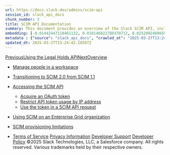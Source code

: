 ```yaml
---
url: https://docs.slack.dev/admins/scim-api
session_id: slack_api_docs
chunk_number: 3
title: SCIM API Documentation
summary: This document provides an overview of the Slack SCIM API, including how to manage users in a workspace, transition from SCIM 1.1 to SCIM 2.0, and access the API through OAuth tokens. It also covers enterprise integrations and limitations of SCIM provisioning.
embedding: [-0.01442447118461132, 0.010146822780370712, 0.025209248065948486, -0.016358477994799614, -0.004693996626883745, -0.019595254212617874, -0.040264956653118134, -0.009757335297763348, 0.005590489599853754, -0.036504387855529785, 0.032126009464263916, -0.04077531769871712, -0.050901997834444046, 0.015364613384008408, 0.02764018625020981, 0.03395257145166397, -0.0145050548017025, 0.039405398070812225, -0.014558777213096619, 0.04832331836223602, 0.037390805780887604, 0.08746010810136795, 0.0041634878143668175, 0.07010776549577713, -0.03671927750110626, -0.018695402890443802, -0.013564911670982838, 0.019031168892979622, -0.025813624262809753, 0.004640274215489626, 0.008152377791702747, -0.032824400812387466, 0.0017896281788125634, 0.01872226409614086, -0.0019759777933359146, 0.009381278418004513, -0.022469403222203255, 0.08074480295181274, 0.019004307687282562, 0.013356737792491913, -0.010301275178790092, -0.03269009292125702, -0.004254144616425037, 0.029332444071769714, -0.012268858030438423, 0.006087421905249357, 0.026350848376750946, -0.003834438044577837, -0.017446357756853104, 0.019259488210082054, -0.02610909752547741, 0.0008880987879820168, 0.01047587301582098, 0.03046061471104622, -0.006429902743548155, 0.0024796256329864264, -0.03545679897069931, 0.02201276272535324, -0.024416841566562653, 0.00954244565218687, 0.04773237183690071, -0.008776901289820671, 0.007051067892462015, -0.002907726215198636, 0.0031326888129115105, 0.023396115750074387, 0.005432680249214172, 0.003048747545108199, 0.03204542398452759, 0.017540371045470238, 0.05791277438402176, 0.03532249480485916, -0.019931018352508545, -0.01410213578492403, 0.0015974027337506413, -0.01872226409614086, -0.008400844410061836, 0.08101341128349304, -0.010845214128494263, -0.02745215781033039, -0.013316445983946323, -0.0061411443166434765, -0.020119046792387962, 0.010012516751885414, -0.05372242256999016, 0.05420592427253723, -0.043676331639289856, -0.022469403222203255, -0.018064165487885475, 0.009126096963882446, 0.010381858795881271, -0.012383018620312214, -0.019931018352508545, 0.010925797745585442, 0.0872989371418953, -0.07188060134649277, -0.01799701154232025, 0.002315100748091936, 0.029117554426193237, 0.04939777031540871, 0.03322732076048851, -0.026995517313480377, -0.04660420119762421, -0.03524190932512283, -0.002677727025002241, 0.02563902735710144, 0.037337083369493484, 0.024954065680503845, 0.030594920739531517, -0.019393794238567352, -0.13989318907260895, -0.013410460203886032, 0.0013136811321601272, 0.008058363571763039, -0.01014010701328516, -0.032904986292123795, -0.002513202140107751, 0.022939475253224373, 0.009354417212307453, -0.03712219372391701, -0.043004799634218216, -0.009293979033827782, 0.043085385113954544, 0.00015224851085804403, 0.018708834424614906, -0.018681973218917847, -0.015458627603948116, -0.016103295609354973, -0.06505785137414932, 0.002209334634244442, 0.010898936539888382, -0.012436741031706333, 0.06731420010328293, -0.06645464152097702, -0.04354202374815941, 0.0034818844869732857, -0.027989381924271584, -0.008763470686972141, 0.028419161215424538, -0.034274905920028687, 0.021247219294309616, -0.056086208671331406, 0.0034063374623656273, 0.023006627336144447, -0.06930192559957504, -0.011644335463643074, 0.004244071431457996, -0.002328531350940466, -0.04655047878623009, 0.014921403490006924, -0.025545012205839157, -0.004734288435429335, -0.028553467243909836, -0.00675223721191287, -0.04174232482910156, 0.010912367142736912, 0.015055709518492222, 0.07424438744783401, 0.02457800880074501, -0.004670493304729462, -0.010811638087034225, 0.044562749564647675, -0.00782332755625248, 0.012235281988978386, 0.015525780618190765, 0.0042306408286094666, 0.06065261736512184, 0.0009334271308034658, -0.06140473112463951, -0.013967829756438732, -0.03107842244207859, -0.0006392128998413682, -0.05071396753191948, 0.006664938293397427, 0.027693908661603928, -0.013370168395340443, 0.04042612388730049, 0.0370953343808651, -0.048027846962213516, -0.04418669268488884, -0.03188425675034523, 0.013719364069402218, -0.04467019438743591, -0.07773634791374207, -0.054555121809244156, 0.013135132379829884, -0.06699186563491821, 0.07166571170091629, 0.001757730497047305, 0.005892678163945675, 0.01107353437691927, 0.02147553861141205, 0.017862705513834953, 0.029842806980013847, -0.01748664863407612, -0.02898324839770794, -0.011154117994010448, 0.025598734617233276, -0.009804341942071915, -0.04845762625336647, 0.008145662024617195, -0.0007835919386707246, 0.03099783882498741, -0.012879950925707817, 0.02206648513674736, 0.009381278418004513, -9.747681906446815e-05, 0.03894875571131706, -0.017862705513834953, -0.04273618757724762, 0.02764018625020981, -0.02287232130765915, 0.017244897782802582, 0.037229638546705246, -0.05571015179157257, -0.013994690962135792, -0.028043104335665703, 0.005039834883064032, -0.005117060616612434, 0.05127805471420288, -0.017083730548620224, 0.07043009996414185, 0.026874642819166183, -0.00015025489847175777, 0.021744150668382645, 0.022214222699403763, 0.029386166483163834, -0.0432465523481369, 0.040264956653118134, 0.014760236255824566, 0.04125882312655449, 0.05041849613189697, -0.019877295941114426, -0.02563902735710144, 0.05501176044344902, -0.07821984589099884, 0.028607189655303955, 0.000667333253659308, 0.009549160487949848, 0.002697872929275036, -0.0035121033433824778, -0.01439760997891426, -0.011933092959225178, -0.008407559245824814, 0.046765368431806564, 0.010563171468675137, 0.02602851390838623, -0.04794726148247719, 0.020374229177832603, 0.0594170019030571, 0.030782949179410934, 0.002716340124607086, 0.004788010846823454, 0.006903331261128187, -0.0017543728463351727, -0.033737681806087494, -0.0025904281064867973, 0.029251860454678535, -0.004492537584155798, 0.024470563977956772, 0.021099481731653214, -0.010482587851583958, -0.04276305064558983, 0.008266538381576538, -0.032985568046569824, 0.04066787287592888, 0.012752360664308071, 0.018816279247403145, -0.043031662702560425, -0.012174843810498714, -0.02647172473371029, 0.0655413568019867, 0.001645249198190868, -0.023611005395650864, -0.020427951589226723, 0.009112666361033916, 0.029063832014799118, 0.01999817229807377, -0.042386993765830994, 0.021542692556977272, -0.01668081246316433, -0.02326180972158909, -0.03827722743153572, 0.028553467243909836, 0.036611832678318024, 0.03889503329992294, 0.005254724528640509, -0.021878456696867943, -0.03099783882498741, 0.009233541786670685, 0.007406979333609343, 0.04139312729239464, 0.015001987107098103, 0.006168005988001823, -0.006198224611580372, 0.03881445154547691, 0.04706084355711937, 0.02069656364619732, 0.002921156818047166, 0.04074845835566521, 0.002773420186713338, 0.017338912934064865, 0.009293979033827782, -0.06865725666284561, 0.002209334634244442, 0.009105950593948364, 0.0006580997142009437, 0.02594793029129505, 0.015284029766917229, -0.02965477854013443, 0.0011155797401443124, 0.03978145495057106, -0.023060349747538567, -0.029171276837587357, -0.028392300009727478, -0.013900676742196083, 0.041634880006313324, 0.021462108939886093, -0.01763438619673252, -0.023033488541841507, 0.014572207815945148, 0.008145662024617195, -0.002454443136230111, -0.04660420119762421, 0.0220396239310503, -0.042977940291166306, -0.014008121564984322, -0.006698514800518751, 0.006164648104459047, -0.049451492726802826, 0.05203016847372055, -0.03787430748343468, -0.021636705845594406, 2.3805223463568836e-05, -0.014209580607712269, -0.030917255207896233, 0.0471414253115654, 0.0267806276679039, 0.009502153843641281, 0.04077531769871712, -0.017446357756853104, -0.02181130461394787, -0.03736394643783569, -0.02639114111661911, -0.022617140784859657, 0.04284363240003586, -0.034355491399765015, 0.02061598002910614, -0.023382684215903282, 0.04391808062791824, -0.03344221040606499, -0.03473154827952385, -0.01629132404923439, -0.006849608849734068, -0.01768810860812664, 0.022496264427900314, -0.012644915841519833, -0.09648547321557999, -0.001616709167137742, 0.020401090383529663, -0.06425201892852783, 0.015082570724189281, 0.014008121564984322, 0.004099692218005657, 0.03838467225432396, 0.017419496551156044, 0.009233541786670685, -0.021180065348744392, 0.05122433230280876, 0.004213852807879448, 0.049612659960985184, -0.001913861371576786, 0.0020431308075785637, -0.04585208743810654, -0.0119263781234622, 0.03634322062134743, -0.007299534510821104, 0.035752274096012115, 0.010804922319948673, 0.0047779381275177, 0.007346541620790958, 0.002677727025002241, -0.007453986443579197, -0.0013371846871450543, 0.01044901181012392, -0.016425631940364838, -0.023422976955771446, 0.008555295877158642, -0.010596748441457748, 0.010912367142736912, 0.022952904924750328, 0.01676139608025551, -0.02543756738305092, -0.006983914878219366, -0.008541865274310112, -0.02563902735710144, 0.02825799398124218, 0.03336162492632866, 0.039432257413864136, -0.04198407381772995, 0.01693599484860897, -0.04176918417215347, -0.03548366203904152, -0.004761149641126394, -0.019434086978435516, -0.049451492726802826, 0.011832363903522491, 0.0028355366084724665, 0.016721105203032494, -0.023758741095662117, 0.03301243111491203, 0.024752607569098473, 0.0354299396276474, -0.01978328265249729, 0.043864358216524124, -0.025894207879900932, 0.020105617120862007, 0.025142094120383263, 0.006557493470609188, 0.020521964877843857, 0.022563418373465538, -0.047517482191324234, 0.023342393338680267, -0.019729560241103172, -0.023020058870315552, -0.007333111017942429, 0.009710327722132206, -0.0705912634730339, -0.0024947349447757006, -0.059578169137239456, -0.05855744332075119, -0.007279388606548309, 0.056193653494119644, -0.017526941373944283, -0.03414060175418854, 0.004197064321488142, -0.009119381196796894, 0.005751656834036112, 0.002511523198336363, 0.002113641705363989, -0.009193249978125095, -0.004207137506455183, -0.025571873411536217, -0.02167699858546257, 0.01340374443680048, 0.009367847815155983, -0.02463173121213913, -0.04284363240003586, -0.01110039558261633, 0.023731879889965057, -0.0008028984302654862, -0.009246972389519215, 0.02895638719201088, 0.04426727816462517, -0.031561922281980515, -0.03406001627445221, -0.03244834393262863, -0.03330790251493454, 0.045207418501377106, 0.0007626065635122359, -0.00014836621994618326, -0.007830043323338032, -0.00336436671204865, 0.021582983434200287, 0.023087210953235626, 0.03763255849480629, 0.0035826140083372593, 0.011039958335459232, -0.010522879660129547, 0.020736856386065483, -0.0073398263193666935, -0.0043951659463346004, 0.031508199870586395, -0.022469403222203255, -0.023691589012742043, -0.010301275178790092, -0.030514337122440338, -0.03607460856437683, 0.030245725065469742, -0.010751199908554554, 0.0036766284611076117, 0.012268858030438423, -0.05017674341797829, 0.013094840571284294, 0.0608137845993042, 0.026122529059648514, 0.018238762393593788, 0.05716065689921379, 0.008293399587273598, 0.029063832014799118, -0.02577333338558674, 0.008353836834430695, -0.023167794570326805, -0.015512350015342236, 0.002306706504896283, -0.027989381924271584, -0.020038463175296783, -0.08085224777460098, -0.0045361872762441635, -0.013094840571284294, 0.015310890972614288, -0.03185739740729332, -0.0006127713713794947, -0.00293626612983644, -0.016586799174547195, 0.028660912066698074, -0.019931018352508545, -0.045153696089982986, -0.012853089720010757, -0.006476909853518009, -0.007178658619523048, -0.0055434824898839, -0.009831203147768974, 0.015351182781159878, -0.01986386626958847, 6.0752507124561816e-05, -0.004539544694125652, 0.07048381865024567, -0.011832363903522491, -0.01410213578492403, 0.00396202877163887, 0.031239589676260948, -0.01963554508984089, 0.01287323608994484, 0.0070980750024318695, 0.022523125633597374, -0.03201856464147568, -0.024537716060876846, -0.01637190766632557, -0.0011290103429928422, 0.014975125901401043, -0.02703581005334854, -0.003307286649942398, -0.011315285228192806, 0.007091359701007605, 0.013766370713710785, 0.007312965113669634, -0.023342393338680267, 0.013806662522256374, 0.013578342273831367, -0.006658222991973162, 0.012577762827277184, 0.015888405963778496, 0.015566072426736355, -0.013605203479528427, -0.0013178782537579536, 0.004354874137789011, -0.01688227243721485, 0.018346207216382027, 0.015418335795402527, 0.00400232058018446, -0.04287049546837807, 0.02747901901602745, -0.004781295545399189, -0.0005775160389021039, 0.020011601969599724, 0.015404905192553997, -0.008917922154068947, 0.030675504356622696, -0.01567351631820202, -0.01046244241297245, -0.020656272768974304, 0.002358750207349658, 0.001031638472341001, 0.0046671354211866856, 0.01521687675267458, -0.005117060616612434, -0.0010761272860690951, -0.02970850095152855, -0.01175849512219429, 0.02253655716776848, -0.0064567639492452145, -0.018252193927764893, 0.039351675659418106, -0.0004390129179228097, -0.0015067460481077433, 0.0002132108638761565, 0.0188297089189291, 0.03172308951616287, 0.007662160787731409, -0.017902998253703117, -0.09256373345851898, -0.01014010701328516, 0.027989381924271584, -0.020078755915164948, -0.0010971126612275839, -0.008776901289820671, 0.019460948184132576, -0.04281677305698395, -0.049505215138196945, 0.023530421778559685, -0.01690913364291191, 0.013101556338369846, -0.01994444988667965, 0.011933092959225178, -0.0010022589704021811, 0.036611832678318024, -0.009999086149036884, -0.022496264427900314, 0.018950585275888443, -0.0036296213511377573, -0.01033485122025013, -0.010187114588916302, -0.010200545191764832, -0.01266506128013134, 0.0003739584353752434, 0.021891888231039047, -0.03244834393262863, -0.0021388239692896605, -0.0192460585385561, -0.024309396743774414, -0.00259378575719893, 0.0019894083961844444, -0.025961361825466156, 0.01524373795837164, 0.01621074043214321, 0.001275068148970604, 0.0050465501844882965, 0.00704435259103775, -0.008548581041395664, 0.01877598650753498, -0.035698551684617996, -0.004482464864850044, 0.003760569728910923, 0.05071396753191948, 0.01779555343091488, -0.0135313356295228, -0.0566234327852726, -0.03467782586812973, 0.012906812131404877, -0.005355454050004482, -0.01030799001455307, 0.017365774139761925, -0.0017980224220082164, -0.030245725065469742, -0.029117554426193237, 0.013887246139347553, 0.026525447145104408, -0.0018064165487885475, -0.006997345481067896, 0.029117554426193237, -0.0010198865784332156, 0.022160500288009644, -0.009717043489217758, 0.03311987593770027, 0.0021690428256988525, -0.009226826019585133, -0.02323494851589203, -0.02628369629383087, 0.008306830190122128, -0.009240256622433662, -0.022267945110797882, 0.03397943452000618, -0.013994690962135792, 0.011442876420915127, -0.013047833926975727, 0.013182139955461025, -0.0025148808490484953, 0.014881111681461334, 0.05487745627760887, -0.032126009464263916, 0.01944751664996147, 0.003137725405395031, 0.011281709186732769, -0.017419496551156044, -0.03134703263640404, 0.001533607253804803, 0.002647508168593049, 3.9714719605399296e-05, 0.009515584446489811, -0.07349227368831635, 0.029896529391407967, 0.02747901901602745, 0.029224999248981476, -0.0022210865281522274, -0.003552395151928067, -0.025759901851415634, -0.044562749564647675, 0.02421538159251213, 0.017500080168247223, 0.0027465589810162783, 0.0140887051820755, -0.040211234241724014, -0.010972805321216583, 0.06156589835882187, -0.03118586726486683, 0.03916364535689354, 0.05194958299398422, 0.03894875571131706, -0.010025947354733944, 0.0234364066272974, -0.03260951116681099, 0.03266323357820511, -0.03497329726815224, -0.029413027688860893, -0.02895638719201088, 0.020777147263288498, 0.005775160621851683, -0.004092976916581392, -0.06736791878938675, -0.006231801118701696, 0.019716128706932068, -0.004042612388730049, -0.006923477165400982, -0.00863587949424982, -0.01281951367855072, -0.0340331569314003, -0.006936907768249512, 0.04684595391154289, -0.012362873181700706, -0.006916761863976717, 0.00024217061582021415, -0.03776686266064644, 0.010220690630376339, 0.006634719204157591, 0.002877507358789444, -0.025424137711524963, -0.03787430748343468, -0.015324321575462818, 0.007427125237882137, 0.03473154827952385, -0.0221739299595356, -0.033549655228853226, 0.0005317680770531297, 0.029896529391407967, 0.015660086646676064, 0.018923724070191383, 0.0065877120941877365, 0.003166265320032835, -0.0033257538452744484, -0.033039290457963943, 0.0031209371518343687, 0.027102962136268616, -0.031454477459192276, -0.01277922187000513, 0.02898324839770794, -0.05208389088511467, 0.0543939545750618, -0.03596716374158859, -0.019340071827173233, 0.004542902577668428, -0.02747901901602745, -0.015082570724189281, 0.03685358166694641, 0.008185953833162785, -0.0066615804098546505, -0.008964929729700089, 0.0016133515164256096, 0.048967987298965454, 0.016277894377708435, -0.02437654882669449, 0.011221271008253098, -0.014317025430500507, 0.00962302926927805, 0.03269009292125702, -0.027881937101483345, -0.04120510071516037, -0.008515004068613052, 0.013887246139347553, -0.0066716535948216915, 0.017580663785338402, 0.046040117740631104, -0.023611005395650864, 0.03521504998207092, 0.0035557528026401997, -0.0052043600007891655, -0.029869668185710907, -8.929254545364529e-05, 0.007695737294852734, -0.0058557442389428616, -0.008783616125583649, -0.017312051728367805, -0.035188186913728714, 0.04270932823419571, 0.01654650643467903, -0.026820920407772064, -0.05162724852561951, -0.008595587685704231, 0.007514424156397581, -0.040130648761987686, -0.006295596715062857, -0.004166845697909594, -0.025316692888736725, 0.001742621068842709, -0.025236109271645546, -0.020320506766438484, -0.028499744832515717, -0.008548581041395664, -0.018735695630311966, -0.0014001406962051988, -0.04424041509628296, 0.0017115628579631448, 0.0110869649797678, -0.03255578875541687, -0.019313210621476173, -0.01050273422151804, 0.005969904363155365, -0.08719149231910706, 0.0035960448440164328, 0.030138280242681503, 0.009764050133526325, 0.015055709518492222, 0.026189681142568588, 0.005117060616612434, 0.032824400812387466, 0.024121368303894997, -0.03314673528075218, 0.0024947349447757006, -0.03607460856437683, 0.0005002900725230575, -0.0077024525962769985, -0.009206680580973625, -0.003958670888096094, -0.0017224751645699143, 0.030165141448378563, 0.01050273422151804, 0.026659753173589706, -0.018735695630311966, -0.0017543728463351727, -0.00028015405405312777, 0.005875890143215656, 0.019098320975899696, -0.05001557618379593, -0.005748299416154623, -0.017392635345458984, 0.02970850095152855, 0.0012364551657810807, -0.0003878087445627898, 0.019232627004384995, -0.00361954839900136, 0.006466836668550968, -0.008944783359766006, 0.018037304282188416, 0.00791062694042921, -0.00037920475006103516, 0.005550197791308165, -0.0384921170771122, -0.001883642515167594, -0.02833857759833336, 0.03322732076048851, -0.002513202140107751, 0.007158512715250254, 0.02390647865831852, -0.021153204143047333, 0.0008398325880989432, 0.003998962696641684, 0.05705321207642555, 0.014733375050127506, 0.023718450218439102, 0.04996185377240181, -0.023584144189953804, -0.006963768973946571, 0.009817772544920444, -0.018708834424614906, 0.029224999248981476, -0.0062989541329443455, 0.010039377957582474, 0.03475840762257576, 0.020938314497470856, 0.005785233341157436, 0.014773666858673096, -0.002016269601881504, 0.008508289232850075, -0.008266538381576538, -0.008602303452789783, -0.03996948152780533, 0.03478527069091797, 0.021072620525956154, 0.022187361493706703, -0.02647172473371029, 0.0035691834054887295, 0.03046061471104622, -0.018843140453100204, 0.010966089554131031, -0.010637040250003338, 0.021891888231039047, -0.06704558432102203, 0.06317757070064545, 0.017540371045470238, 0.04969324171543121, 0.04047984629869461, -0.02025335282087326, -0.03637007996439934, -0.019984740763902664, -0.00352889159694314, -0.0027196977753192186, -0.03816978260874748, 0.03252892568707466, 0.008407559245824814, 0.006896615959703922, -0.012114406563341618, 0.02390647865831852, -0.008783616125583649, -0.004539544694125652, 0.01854766719043255, 0.024121368303894997, -0.017526941373944283, 0.039459120482206345, -0.014773666858673096, 0.03277067840099335, 0.02209334634244442, -0.016385339200496674, -0.010388573631644249, 0.028069965541362762, -0.03862642124295235, -0.008333691395819187, 0.017526941373944283, 0.0079509187489748, -0.0007814933778718114, -0.0011340468190610409, 0.035832855850458145, -0.0020330578554421663, 0.019769851118326187, 0.030594920739531517, 0.00707121379673481, 0.0012557615991681814, 0.007662160787731409, 0.004220568109303713, -0.02017276920378208, -0.026794059202075005, 0.03774000331759453, -0.0048316605389118195, 0.0119263781234622, 0.05057966336607933, -0.0053520966321229935, -0.024564577266573906, 0.019031168892979622, 0.003965386189520359, 0.023409545421600342, -0.015660086646676064, 0.0005065856385044754, -0.002462837379425764, 0.0054259649477899075, 0.03105156123638153, 0.01036171242594719, -0.00759500777348876, 0.019004307687282562, -0.012853089720010757, -0.036531247198581696, -0.02820427156984806, 0.030756087973713875, -0.015109431929886341, 0.02318122610449791, -0.010872075334191322, 0.02072342485189438, -0.038760729134082794, 0.02181130461394787, 0.014249872416257858, 0.012503894045948982, -0.021972471848130226, 0.026941794902086258, -0.0024779466912150383, 0.037149056792259216, -0.017500080168247223, -0.02714325487613678, -0.01660022884607315, 0.01955496147274971, -0.01042215060442686, 0.022885752841830254, 0.011335431598126888, -0.010610179044306278, -0.006094137206673622, 0.006758952513337135, -0.0034785268362611532, 0.029869668185710907, 0.0017291904659941792, 0.006047130096703768, 0.005486402660608292, -0.009334270842373371, 0.03618205338716507, 0.030030835419893265, 0.012926958501338959, 0.017003146931529045, -0.012967250309884548, 0.0011928057065233588, 0.013242577202618122, 0.034436073154211044, -0.03559110686182976, 0.00797777995467186, 0.022617140784859657, 0.029413027688860893, 0.022254513576626778, -0.010825068689882755, -0.025853917002677917, 0.0005552716320380569, -0.00797777995467186, -0.019984740763902664, 0.016855411231517792, 0.08477398753166199, 0.0012859805719926953, 0.018238762393593788, -0.01263820007443428, -0.023033488541841507, -0.00526479771360755, -0.008535150438547134, -0.010858644731342793, 0.01704343967139721, 0.0047510769218206406, 0.03551052138209343, -0.022644001990556717, -0.025477860122919083, 0.020374229177832603, 0.030594920739531517, -0.03107842244207859, 0.027881937101483345, 0.010670616291463375, 0.024779468774795532, -0.03983517736196518, 0.00259378575719893, -0.028472883626818657, -0.0025769975036382675, -0.01676139608025551, -0.029439888894557953, 0.003053783904761076, -0.02421538159251213, -0.0037807156331837177, -0.031373895704746246, -0.03169623017311096, -0.002582034096121788, -0.00667501101270318, 0.0026659753639250994, 0.00017669641238171607, 0.01981014385819435, -0.025450998917222023, -0.0031259735114872456, 0.010744485072791576, -0.015740670263767242, 0.009482007473707199, 0.02825799398124218, -0.022617140784859657, 0.009884925559163094, -3.0979579605627805e-05, -0.02527640014886856, -0.003985532093793154, -0.013282869011163712, 0.0238527562469244, 0.04343457892537117, 0.017674677073955536, 0.0055569130927324295, -0.030514337122440338, 0.0126919224858284, -0.006000122986733913, 0.01846708357334137, 0.04929032549262047, 0.03690730407834053, 0.02895638719201088, 0.01947437785565853, 0.03685358166694641, 0.011395868845283985, 0.015284029766917229, -0.010610179044306278, 0.022576848044991493, 0.013316445983946323, 0.024470563977956772, 0.028660912066698074, -0.008259822614490986, -0.03467782586812973, 0.029950251802802086, 0.061780788004398346, -0.003968744073063135, 0.012503894045948982, 0.0006803441210649908, 0.04907543212175369, -0.01905803009867668, 0.014921403490006924, 0.006611215882003307, 0.010234121233224869, -0.00040816451655700803, 0.01802387274801731, -0.013605203479528427, 0.03344221040606499, -0.03046061471104622, 0.001422804780304432, 0.010482587851583958, 0.012658346444368362, -0.003198163118213415, -0.027317851781845093, -0.009381278418004513, -0.037981752306222916, -0.020602550357580185, 0.0018383142305538058, -0.03172308951616287, -0.004009035881608725, 0.01407527457922697, -0.007890480570495129, -0.01660022884607315, 0.01854766719043255, -0.002439333824440837, 0.06135100871324539, -0.010059523396193981, 0.018346207216382027, -0.03043375350534916, -0.023637866601347923, -0.0003938945010304451, 0.022079916670918465, -0.019031168892979622, -0.020293645560741425, -0.0034382350277155638, 0.012006961740553379, 0.015001987107098103, -0.012967250309884548, -0.022576848044991493, 0.0004553814942482859, 0.023194655776023865, -0.01927291974425316, 0.041581157594919205, 0.0015193372964859009, -0.017943289130926132, -0.002721376484259963, -0.009052228182554245, 0.0304068922996521, 0.009199964813888073, 0.019031168892979622, -0.00883062370121479, -0.016022711992263794, -0.014948264695703983, -0.003448307979851961, -0.020777147263288498, -0.0036329790018498898, -0.0008335369639098644, 0.011463021859526634, -0.010046092793345451, -0.016519645228981972, 0.023382684215903282, -0.006654865108430386, -0.01841336116194725, -0.002649187110364437, -0.030782949179410934, 0.03129331022500992, -0.016694243997335434, 0.0021169993560761213, -0.0727938860654831, -0.009246972389519215, -0.013806662522256374, -0.02173072099685669, -0.010059523396193981, -0.024779468774795532, -0.000426421727752313, -0.0062250858172774315, -0.009844633750617504, 0.002419187920168042, 0.008279968984425068, -0.01193980872631073, -0.0013757976703345776, 0.00723909679800272, -0.003448307979851961, -0.003972101490944624, 0.08445165306329727, 0.005983334966003895, -0.0075681465677917, -0.002167364116758108, 0.043837498873472214, 0.0014672937104478478, 0.001453863107599318, 0.03465096279978752, -0.005137206986546516, -0.01688227243721485, -0.03744452819228172, -0.004170203115791082, 0.004398523364216089, -0.014612499624490738, -0.012289004400372505, -0.03446293622255325, -0.0006929353112354875, 0.014787097461521626, 0.01877598650753498, -0.0027683835942298174, -0.019178904592990875, 0.015995850786566734, -0.023248378187417984, 0.010778061114251614, -0.0016628769226372242, -0.021999333053827286, 0.006268735509365797, -0.011288424022495747, 0.01016696821898222, -0.017956720665097237, -0.036558110266923904, -0.019366933032870293, 0.0012490462977439165, -0.010818352922797203, -0.017782121896743774, -0.033710822463035583, 0.029090693220496178, -0.006977199576795101, 0.027183545753359795, 0.01905803009867668, 0.01709716208279133, -0.04477763921022415, 0.008273253217339516, 0.0023016701452434063, -0.011657766066491604, -0.004056042991578579, -0.0075681465677917, -0.03534935414791107, -0.0024292608723044395, -0.0029597696848213673, -0.04641617462038994, 0.048967987298965454, 0.03779372572898865, 0.013726078905165195, 0.0008163290331140161, 0.0007294497918337584, 0.0079509187489748, 0.03752511367201805, 0.010986235924065113, 0.015888405963778496, -0.02108605206012726, 0.01673453487455845, 0.03556424379348755, 0.0040896194986999035, -0.04082904011011124, 0.014867681078612804, -0.023167794570326805, 0.003327432554215193, -0.01668081246316433, -0.005244651809334755, -0.017916427925229073, 0.032904986292123795, 0.005143922287970781, 0.02960105612874031, 0.0030840029940009117, -0.02033393643796444, -0.006087421905249357, 0.01958182267844677, -0.012752360664308071, 0.020736856386065483, -0.0065138437785208225, -0.012738930061459541, 0.004022466484457254, -0.0035758987069129944, -0.019850434735417366, 0.02577333338558674, 0.01124141737818718, -0.01267849188297987, -0.02136809378862381, -0.007736029103398323, -0.02170385979115963, -0.015458627603948116, -0.00026735299616120756, 0.042225826531648636, -0.014639360830187798, 0.010945944115519524, -0.011765210889279842, -0.02828485518693924, 0.003248527878895402, -0.00028120330534875393, -0.004240714013576508, 0.0443478599190712, 0.016049573197960854, -0.019984740763902664, -0.002474589040502906, 0.0005015491624362767, -0.02970850095152855, -0.028634050861001015, -0.038035474717617035, 0.002498092595487833, 0.0007370045059360564, -0.004663778003305197, 0.011221271008253098, 0.02156955376267433, 0.023476699367165565, -0.0004211754130665213, -0.019877295941114426, 0.02597479149699211, 0.00868960190564394, -0.01280608307570219, 0.03996948152780533, -0.008326975628733635, -0.037283360958099365, 0.0011013096664100885, -0.0029177991673350334, 0.019514670595526695, 0.008085224777460098, -0.0076285842806100845, 0.008159092627465725, 0.01623760163784027, -0.012906812131404877, 0.015351182781159878, -0.016519645228981972, -0.018655112013220787, -0.012900097295641899, 0.0252495389431715, -0.004338085651397705, 0.016224171966314316, 0.023705018684267998, -0.03846525400876999, -0.029224999248981476, 0.011436160653829575, -0.010354997590184212, 0.018091026693582535, 0.007863619364798069, 0.020884592086076736, -0.002009554300457239, -0.01037514302879572, 0.0070242066867649555, -0.012114406563341618, -0.0006702711689285934, 0.005812094546854496, 0.016976285725831985, -0.0023386043030768633, 0.01018039882183075, -0.03910992294549942, -0.02670004405081272, -0.01277922187000513, -0.01618387922644615, -0.01514972373843193, 0.01277922187000513, -0.02069656364619732, -0.05291658639907837, 0.010986235924065113, 0.021126342937350273, 0.0062351590022444725, 0.013222431764006615, 0.014384179376065731, 0.009925217367708683, 0.05447453632950783, -0.010522879660129547, 0.015915267169475555, 0.01955496147274971, 0.003209914779290557, 0.012080829590559006, -0.025316692888736725, -0.02276487648487091, 0.03454351797699928, -0.05297030881047249, -0.012349442578852177, -0.03419432416558266, -0.017553802579641342, 0.0012641557259485126, 0.00320487841963768, 0.04719514772295952, 0.02483319118618965, -0.026297125965356827, -0.021515831351280212, -0.0032821043860167265, 0.052459947764873505, 0.00011583897867240012, 0.048162151128053665, -0.010872075334191322, -0.023584144189953804, 0.01662709005177021, -0.021717289462685585, 0.02273801527917385, -0.017419496551156044, 0.003760569728910923, -0.005805379245430231, -0.019299780949950218, -0.0060101961717009544, -0.027076100930571556, 0.010677332058548927, 0.01621074043214321, -0.001706526381894946, -0.017701538279652596, 0.0010920761851593852, -0.020777147263288498, 0.00944171566516161, -0.01813131757080555, 0.013383598998188972, 0.019286349415779114, 0.06006167083978653, 0.019729560241103172, 0.04440158233046532, -0.008179238997399807, 0.008447851054370403, 0.02753274142742157, -0.049505215138196945, -0.03105156123638153, -0.012027107179164886, 0.0035456798505038023, -0.03526877239346504, 0.015378043986856937, -0.003278746735304594, 0.028526606038212776, -0.00783675815910101, 0.0028791860677301884, 0.013235862366855145, 0.001846708357334137, -0.03980831429362297, 0.013047833926975727, 0.0035826140083372593, -0.04786667972803116, -0.016076434403657913, 0.011483168229460716, 0.009119381196796894, -0.024752607569098473, 0.0002648347581271082, 0.014008121564984322, -0.024040784686803818, -0.0026575811207294464, 0.017782121896743774, 0.03301243111491203, -0.020293645560741425, 0.04719514772295952, 0.025531582534313202, 0.004657062701880932, -0.0001369292294839397, 0.026606030762195587, 0.003894875757396221, 0.0013556517660617828, -0.010959374718368053, 0.013578342273831367, 0.010831783525645733, -0.028580328449606895, -0.006134429015219212, 0.035779133439064026, 0.019487809389829636, -0.025155525654554367, 0.01766124740242958, 0.01051616482436657, -0.018292484804987907, 0.02890266478061676, -0.000785690441261977, 0.031561922281980515, -0.0025534939486533403, -0.02725069969892502, 0.004761149641126394, -0.0011172585655003786, 0.024282535538077354, 0.011872655712068081, 0.021408386528491974, 0.0040056779980659485, -0.022496264427900314, -0.035107605159282684, -0.014706513844430447, 0.023355823010206223, -0.0020515250507742167, 0.011140687391161919, 0.04139312729239464, -0.020293645560741425, 0.006342603825032711, -0.00938799325376749, 0.04915601760149002, -0.024900343269109726, -0.04174232482910156, 0.035188186913728714, -0.0014824031386524439, 0.02884894236922264, 0.015566072426736355, -0.019205765798687935, 0.009717043489217758, 0.008293399587273598, 0.00639632623642683, 0.008642595261335373, -0.004009035881608725, 0.005006258375942707, 0.03043375350534916, -0.0015999209135770798, -0.0003643051895778626, 0.03596716374158859, 0.003700132016092539, -0.008978360332548618, 0.012577762827277184, 0.008078509010374546, 0.038760729134082794, -0.029278721660375595, -0.03113214485347271, 0.03690730407834053, 0.008373983204364777, -0.004546259995549917, -0.009972224943339825, -0.005318520125001669, 0.002352034905925393, -0.022697724401950836, -0.001698132255114615, 0.029950251802802086, 0.00963645987212658, 0.013954399153590202, 0.01416928879916668, 0.01344403624534607, 0.004734288435429335, 0.05047221854329109, 0.009878210723400116, 0.02038765884935856, -0.018587958067655563, 0.0320722870528698, -0.024000491946935654, -0.0011877692304551601, 0.011442876420915127, 0.03247520327568054, 0.03043375350534916, -0.014585638418793678, 0.01350447442382574, 0.012423310428857803, 0.007286103907972574, 0.004425384569913149, -0.019299780949950218, 0.013726078905165195, -0.016721105203032494, 0.04115137830376625, 0.006742164026945829, -0.012644915841519833, 0.016721105203032494, -0.010710908100008965, -0.024081075564026833, 0.010771346278488636, -0.01989072747528553, 0.021771011874079704, 0.031427618116140366, 0.019957879558205605, 0.02722383849322796, -0.001979335444048047, 0.023866185918450356, 0.030809810385107994, -0.013806662522256374, 0.007427125237882137, -0.01690913364291191, -0.013114986941218376, -0.00937456265091896, -0.007877049967646599, 0.023691589012742043, -0.0370953343808651, -0.022281374782323837, 0.013175424188375473, -0.032206591218709946, 0.004022466484457254, 0.038062337785959244, -0.0048215873539447784, -0.026982087641954422, 0.016519645228981972, -0.03250206634402275, 0.024752607569098473, -0.004106407985091209, 0.011711488477885723, 0.004455603659152985, -0.00146813306491822, -0.026592599228024483, 0.03274381533265114, -0.006339245941489935, 0.003938524983823299, 0.001616709167137742, 0.012255427427589893, -0.0191117525100708, -0.022617140784859657, 0.0070980750024318695, -0.018708834424614906]
metadata : {"source": "slack_api_docs", "crawled_at": "2025-03-27T13:24:40.277682", "url_path": "/admins/scim-api", "chunk_size": 1254}
updated_dt: 2025-03-27T13:24:42.185972
---
```

[PreviousUsing the Legal Holds API](https://docs.slack.dev/admins/legal-holds-api)[NextOverview](https://docs.slack.dev/authentication/)
  * [Manage people in a workspace](https://docs.slack.dev/admins/scim-api#manage)
  * [Transitioning to SCIM 2.0 from SCIM 1.1](https://docs.slack.dev/admins/scim-api#transition)
  * [Accessing the SCIM API](https://docs.slack.dev/admins/scim-api#access)
    * [Acquire an OAuth token](https://docs.slack.dev/admins/scim-api#permissions)
    * [Restrict API token usage by IP address](https://docs.slack.dev/admins/scim-api#ip-address-allowlist)
    * [Use the token in a SCIM API request](https://docs.slack.dev/admins/scim-api#request)
  * [Using SCIM on an Enterprise Grid organization](https://docs.slack.dev/admins/scim-api#enterprise-grid)
  * [SCIM provisioning limitations](https://docs.slack.dev/admins/scim-api#limitations)


  * [Terms of Service](https://slack.com/terms-of-service/user) [Privacy Information](https://slack.com/trust/privacy/privacy-policy) [Developer Support](https://docs.slack.dev/developer-support) [Developer Policy](https://docs.slack.dev/developer-policy)
©2025 Slack Technologies, LLC, a Salesforce company. All rights reserved. Various trademarks held by their respective owners.